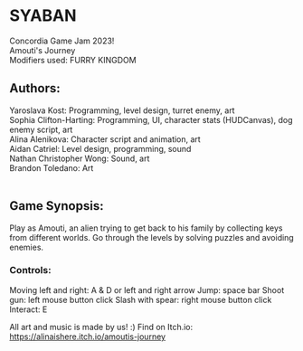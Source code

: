 # SYABAN
Concordia Game Jam 2023!<br>
Amouti's Journey<br>
Modifiers used: FURRY KINGDOM<br>

## Authors:

Yaroslava Kost: Programming, level design, turret enemy, art<br>
Sophia Clifton-Harting: Programming, UI, character stats (HUDCanvas), dog enemy script, art<br>
Alina Alenikova: Character script and animation, art<br>
Aidan Catriel: Level design, programming, sound<br>
Nathan Christopher Wong: Sound, art<br>
Brandon Toledano: Art<br>
<br>
## Game Synopsis: 

Play as Amouti, an alien trying to get back to his family by collecting keys from different worlds. Go through the levels by solving puzzles and avoiding enemies.

### Controls:

Moving left and right: A & D or left and right arrow
Jump: space bar
Shoot gun: left mouse button click
Slash with spear: right mouse button click
Interact: E 

All art and music is made by us! :) 
Find on Itch.io: https://alinaishere.itch.io/amoutis-journey
